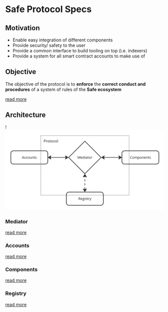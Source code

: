 # Safe Protocol Specs

## Motivation

- Enable easy integration of different components
- Provide security/ safety to the user
- Provide a common interface to build tooling on top (i.e. indexers)
- Provide a system for all smart contract accounts to make use of

## Objective

The objective of the protocol is to **enforce** the **correct conduct and procedures** of a system of rules of the **Safe ecosystem**

[read more](/objective/README.md)

## Architecture

!<img src="./_assets/architecture_overview.png" width=600 alt="Architecture Overview" />

### Mediator

[read more](/mediator/README.md)

### Accounts

[read more](/accounts/README.md)

### Components

[read more](/components/README.md)

### Registry

[read more](/registry/README.md)
